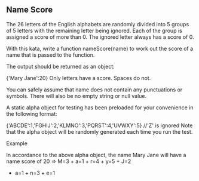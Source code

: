 ## Name Score

The 26 letters of the English alphabets are randomly divided into 5 groups of 5 letters with the remaining letter being
ignored. Each of the group is assigned a score of more than 0. The ignored letter always has a score of 0.

With this kata, write a function nameScore(name) to work out the score of a name that is passed to the function.

The output should be returned as an object:

{'Mary Jane':20} Only letters have a score. Spaces do not.

You can safely assume that name does not contain any punctuations or symbols. There will also be no empty string or null
value.

A static alpha object for testing has been preloaded for your convenience in the following format:

{'ABCDE':1,'FGHIJ':2,'KLMNO':3,'PQRST':4,'UVWXY':5} //'Z' is ignored Note that the alpha object will be randomly
generated each time you run the test.

Example

In accordance to the above alpha object, the name Mary Jane will have a name score of 20 => M=3 + a=1 + r=4 + y=5 + J=2
+ a=1 + n=3 + e=1
